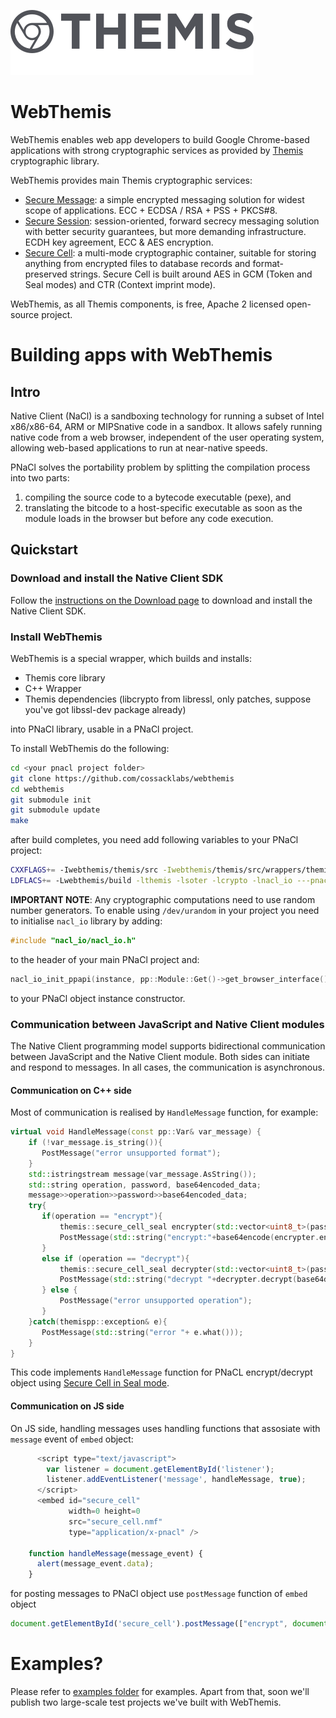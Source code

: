 ![WebThemis](ghlogo.png)

# WebThemis

WebThemis enables web app developers to build Google Chrome-based applications with strong cryptographic services as provided by [Themis](https://www.github.com/cossacklabs/themis) cryptographic library.

WebThemis provides main Themis cryptographic services: 
* [Secure Message](https://github.com/cossacklabs/themis/wiki/3.3.1-Secure-Message): a simple encrypted messaging solution  for widest scope of applications. ECC + ECDSA / RSA + PSS + PKCS#8.
* [Secure Session](https://github.com/cossacklabs/themis/wiki/3.3.2-Secure-Session): session-oriented, forward secrecy messaging solution with better security guarantees, but more demanding infrastructure. ECDH key agreement, ECC & AES encryption.
* [Secure Cell](https://github.com/cossacklabs/themis/wiki/3.3.3-Secure-Cell): a multi-mode cryptographic container, suitable for storing anything from encrypted files to database records and format-preserved strings. Secure Cell is built around AES in GCM (Token and Seal modes) and CTR (Context imprint mode).

WebThemis, as all Themis components, is free, Apache 2 licensed open-source project.

# Building apps with WebThemis

## Intro

Native Client (NaCl) is a sandboxing technology for running a subset of Intel x86/x86-64, ARM or MIPSnative code in a sandbox. It allows safely running native code from a web browser, independent of the user operating system, allowing web-based applications to run at near-native speeds.

PNaCl solves the portability problem by splitting the compilation process into two parts:

1. compiling the source code to a bytecode executable (pexe), and
2. translating the bitcode to a host-specific executable as soon as the module loads in the browser but before any code execution.

## Quickstart

### Download and install the Native Client SDK

Follow the [instructions on the Download page](https://developer.chrome.com/native-client/sdk/download) to download and install the Native Client SDK.

### Install WebThemis

WebThemis is a special wrapper, which builds and installs:
- Themis core library
- C++ Wrapper
- Themis dependencies (libcrypto from libressl, only patches, suppose you've got libssl-dev package already)

into PNaCl library, usable in a PNaCl project.

To install WebThemis do the following: 

```bash
cd <your pnacl project folder>
git clone https://github.com/cossacklabs/webthemis
cd webthemis
git submodule init
git submodule update
make
```

after build completes, you need add following variables to your PNaCl project:

```bash
CXXFLAGS+= -Iwebthemis/themis/src -Iwebthemis/themis/src/wrappers/themis webthemis/getentropy_pnacl.cc
LDFLACS+= -Lwebthemis/build -lthemis -lsoter -lcrypto -lnacl_io ---pnacl-exceptions=sjlj
```

**IMPORTANT NOTE**: Any cryptographic computations need to use random number generators. To enable using `/dev/urandom` in your project you need to initialise `nacl_io` library by adding:

```cpp
#include "nacl_io/nacl_io.h"
```

to the header of your main PNaCl project and:

```cpp
nacl_io_init_ppapi(instance, pp::Module::Get()->get_browser_interface()); 
```

to your PNaCl object instance constructor.

### Communication between JavaScript and Native Client modules

The Native Client programming model supports bidirectional communication between JavaScript and the Native Client module. Both sides can initiate and respond to messages. In all cases, the communication is asynchronous.

#### Communication on C++ side

Most of communication is realised by `HandleMessage` function, for example:

```cpp
virtual void HandleMessage(const pp::Var& var_message) {
    if (!var_message.is_string()){
       PostMessage("error unsupported format");
    }
    std::istringstream message(var_message.AsString());
    std::string operation, password, base64encoded_data;
    message>>operation>>password>>base64encoded_data;
    try{
       if(operation == "encrypt"){
           themis::secure_cell_seal encrypter(std::vector<uint8_t>(password.data(), password.data()+password.length()));
           PostMessage(std::string("encrypt:"+base64encode(encrypter.encrypt(data)));
       }
       else if (operation == "decrypt"){
           themis::secure_cell_seal decrypter(std::vector<uint8_t>(password.data(), password.data()+password.length()));
           PostMessage(std::string("decrypt "+decrypter.decrypt(base64decode(data))));
       } else {
           PostMessage("error unsupported operation");
       }
    }catch(themispp::exception& e){
       PostMessage(std::string("error "+ e.what()));
    }
}
```

This code implements `HandleMessage` function for PNaCL encrypt/decrypt object using [Secure Cell in Seal mode](https://github.com/cossacklabs/themis/wiki/3.3.3-Secure-Cell).

#### Communication on JS side

On JS side, handling messages uses handling functions that assosiate with `message` event of `embed` object:

```js
      <script type="text/javascript">
        var listener = document.getElementById('listener');
        listener.addEventListener('message', handleMessage, true);
      </script>
      <embed id="secure_cell"
             width=0 height=0
             src="secure_cell.nmf"
             type="application/x-pnacl" />

    function handleMessage(message_event) {
      alert(message_event.data);
    }
```

for posting messages to PNaCl object use `postMessage` function of `embed` object

```js
document.getElementById('secure_cell').postMessage(["encrypt", document.getElementById("password").value, document.getElementById("message").value]);
```

# Examples? 

Please refer to [examples folder](https://github.com/cossacklabs/webthemis/tree/master/examples) for examples. Apart from that, soon we'll publish two large-scale test projects we've built with WebThemis. 

